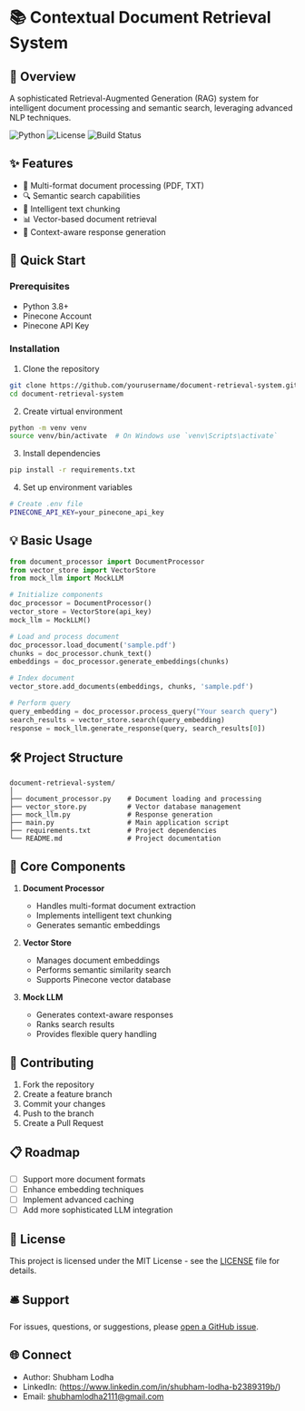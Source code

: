 # 📚 Contextual Document Retrieval System

## 🌟 Overview

A sophisticated Retrieval-Augmented Generation (RAG) system for intelligent document processing and semantic search, leveraging  advanced NLP techniques.

![Python](https://img.shields.io/badge/Python-3.8+-blue.svg)
![License](https://img.shields.io/badge/License-MIT-green.svg)
![Build Status](https://img.shields.io/badge/build-passing-brightgreen)

## ✨ Features

- 📄 Multi-format document processing (PDF, TXT)
- 🔍 Semantic search capabilities
- 🧠 Intelligent text chunking
- 📊 Vector-based document retrieval
- 🤖 Context-aware response generation

## 🚀 Quick Start

### Prerequisites

- Python 3.8+
- Pinecone Account
- Pinecone API Key

### Installation

1. Clone the repository
```bash
git clone https://github.com/yourusername/document-retrieval-system.git
cd document-retrieval-system
```

2. Create virtual environment
```bash
python -m venv venv
source venv/bin/activate  # On Windows use `venv\Scripts\activate`
```

3. Install dependencies
```bash
pip install -r requirements.txt
```

4. Set up environment variables
```bash
# Create .env file
PINECONE_API_KEY=your_pinecone_api_key
```

## 💡 Basic Usage

```python
from document_processor import DocumentProcessor
from vector_store import VectorStore
from mock_llm import MockLLM

# Initialize components
doc_processor = DocumentProcessor()
vector_store = VectorStore(api_key)
mock_llm = MockLLM()

# Load and process document
doc_processor.load_document('sample.pdf')
chunks = doc_processor.chunk_text()
embeddings = doc_processor.generate_embeddings(chunks)

# Index document
vector_store.add_documents(embeddings, chunks, 'sample.pdf')

# Perform query
query_embedding = doc_processor.process_query("Your search query")
search_results = vector_store.search(query_embedding)
response = mock_llm.generate_response(query, search_results[0])
```

## 🛠 Project Structure

```
document-retrieval-system/
│
├── document_processor.py    # Document loading and processing
├── vector_store.py          # Vector database management
├── mock_llm.py              # Response generation
├── main.py                  # Main application script
├── requirements.txt         # Project dependencies
└── README.md                # Project documentation
```

## 🔬 Core Components

1. **Document Processor**
   - Handles multi-format document extraction
   - Implements intelligent text chunking
   - Generates semantic embeddings

2. **Vector Store**
   - Manages document embeddings
   - Performs semantic similarity search
   - Supports Pinecone vector database

3. **Mock LLM**
   - Generates context-aware responses
   - Ranks search results
   - Provides flexible query handling


## 🤝 Contributing

1. Fork the repository
2. Create a feature branch
3. Commit your changes
4. Push to the branch
5. Create a Pull Request

## 📋 Roadmap

- [ ] Support more document formats
- [ ] Enhance embedding techniques
- [ ] Implement advanced caching
- [ ] Add more sophisticated LLM integration

## 📄 License

This project is licensed under the MIT License - see the [LICENSE](LICENSE) file for details.

## 🛎️ Support

For issues, questions, or suggestions, please [open a GitHub issue](https://github.com/shubhamlodha21/document-retrieval-system/issues).

## 🌐 Connect

- Author: Shubham Lodha
- LinkedIn: (https://www.linkedin.com/in/shubham-lodha-b2389319b/)
- Email: shubhamlodha2111@gmail.com
